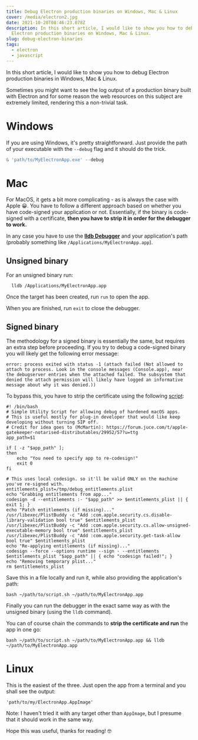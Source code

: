 ```yaml
---
title: Debug Electron production binaries on Windows, Mac & Linux
cover: /media/electron2.jpg
date: 2021-10-20T08:46:23.078Z
description: In this short article, I would like to show you how to debug
  Electron production binaries on Windows, Mac & Linux.
slug: debug-electron-binaries
tags:
  - electron
  - javascript
---
```

In this short article, I would like to show you how to debug Electron production binaries in Windows, Mac & Linux. 

Sometimes you might want to see the log output of a production binary built with Electron and for some reason the web resources on this subject are extremely limited, rendering this a non-trivial task.

# Windows

If you are using Windows, it's pretty straightforward. Just provide the path of your executable with the `--debug` flag and it should do the trick.

```powershell
& 'path/to/MyElectronApp.exe' --debug
```

# Mac

For MacOS, it gets a bit more complicating - as is always the case with Apple 😀. You have to follow a different approach based on whether you have code-signed your application or not. Essentially, if the binary is code-signed with a certificate, **then you have to strip it in order for the debugger to work.**

In any case you have to use the **[lldb Debugger](https://lldb.llvm.org/)** and your application's path (probably something like `/Applications/MyElectronApp.app`).

## Unsigned binary

For an unsigned binary run:

```shell
  lldb /Applications/MyElectronApp.app
```

Once the target has been created, run `run` to open the app.

When you are finished, run `exit` to close the debugger.

## Signed binary

The methodology for a signed binary is essentially the same, but requires an extra step before proceeding. If you try to debug a code-signed binary you will likely get the following error message:

`error: process exited with status -1 (attach failed (Not allowed to attach to process. Look in the console messages (Console.app), near the debugserver entries when the attached failed. The subsystem that denied the attach permission will likely have logged an informative message about why it was denied.))`

To bypass this, you have to strip the certificate using the following [script](https://gist.github.com/talaviram/1f21e141a137744c89e81b58f73e23c3):

```shell
#! /bin/bash
# Simple Utility Script for allowing debug of hardened macOS apps.
# This is useful mostly for plug-in developer that would like keep developing without turning SIP off.
# Credit for idea goes to (McMartin): https://forum.juce.com/t/apple-gatekeeper-notarised-distributables/29952/57?u=ttg
app_path=$1

if [ -z "$app_path" ];
then
    echo "You need to specify app to re-codesign!"
    exit 0
fi

# This uses local codesign. so it'll be valid ONLY on the machine you've re-signed with.
entitlements_plist=/tmp/debug_entitlements.plist
echo "Grabbing entitlements from app..."
codesign -d --entitlements :- "$app_path" >> $entitlements_plist || { exit 1; }
echo "Patch entitlements (if missing)..."
/usr/libexec/PlistBuddy -c "Add :com.apple.security.cs.disable-library-validation bool true" $entitlements_plist
/usr/libexec/PlistBuddy -c "Add :com.apple.security.cs.allow-unsigned-executable-memory bool true" $entitlements_plist
/usr/libexec/PlistBuddy -c "Add :com.apple.security.get-task-allow bool true" $entitlements_plist
echo "Re-applying entitlements (if missing)..."
codesign --force --options runtime --sign - --entitlements $entitlements_plist "$app_path" || { echo "codesign failed!"; }
echo "Removing temporary plist..."
rm $entitlements_plist
```

Save this in a file locally and run it, while also providing the application's path:

```shell
bash ~/path/to/script.sh ~/path/to/MyElectronApp.app
```

Finally you can run the debugger in the exact same way as with the unsigned binary (using the `lldb` command).

You can of course chain the commands to **strip the certificate and run** the app in one go:

```shell
bash ~/path/to/script.sh ~/path/to/MyElectronApp.app && lldb ~/path/to/MyElectronApp.app   
```

# Linux

This is the easiest of the three. Just open the app from a terminal and you shall see the output:

```
'path/to/my/ElectronApp.AppImage'
```

Note: I haven't tried it with any target other than `AppImage`, but I presume that it should work in the same way.



Hope this was useful, thanks for reading! 🤓